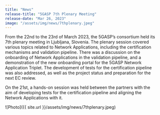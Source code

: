 ```yaml
---
title: "News"
release-title: "5GASP 7th Plenary Meeting"
release-date: "Mar 26, 2023"
image: "/assets/img/news/7thplenary.jpeg"
---
```


From the 22nd to the 23rd of March 2023, the 5GASP’s consortium held its 7th plenary meeting in Ljubljana, Slovenia. The plenary session covered various topics related to Network Applications, including the certification mechanisms and validation pipeline. There was a discussion on the onboarding of Network Applications in the validation pipeline, and a demonstration of the new onboarding portal for the 5GASP Network Application Triplet. The development of tests for the certification pipeline was also addressed, as well as the project status and preparation for the next EC review.

On the 21st, a hands-on session was held between the partners with the aim of developing tests for the certification pipeline and aligning the Network Applications with it.

![Photo]({{ site.url }}/assets/img/news/7thplenary.jpeg)